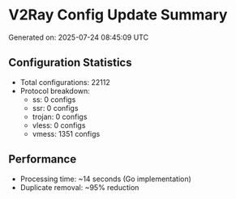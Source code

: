 # V2Ray Config Update Summary
Generated on: 2025-07-24 08:45:09 UTC

## Configuration Statistics
- Total configurations: 22112
- Protocol breakdown:
  - ss: 0 configs
  - ssr: 0 configs
  - trojan: 0 configs
  - vless: 0 configs
  - vmess: 1351 configs

## Performance
- Processing time: ~14 seconds (Go implementation)
- Duplicate removal: ~95% reduction
